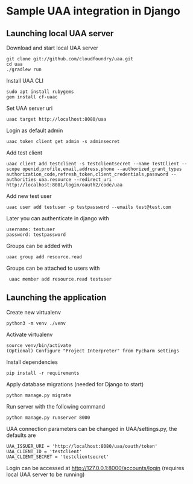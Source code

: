 # Sample UAA integration in Django

## Launching local UAA server
Download and start local UAA server
```
git clone git://github.com/cloudfoundry/uaa.git
cd uaa
./gradlew run
```

Install UAA CLI
```
sudo apt install rubygems
gem install cf-uaac
```

Set UAA server uri
```
uaac target http://localhost:8080/uaa
```

Login as default admin
```
uaac token client get admin -s adminsecret
```

Add test client
```
uaac client add testclient -s testclientsecret --name TestClient --scope openid,profile,email,address,phone --authorized_grant_types authorization_code,refresh_token,client_credentials,password --authorities uaa.resource --redirect_uri http://localhost:8081/login/oauth2/code/uaa
```

Add new test user
```
uaac user add testuser -p testpassword --emails test@test.com
```

Later you can authenticate in django with
```
username: testuser
password: testpassword
```
Groups can be added with
```
uaac group add resource.read
```
Groups can be attached to users with
```
 uaac member add resource.read testuser
```

## Launching the application
Create new virtualenv
```
python3 -m venv ./venv
```
Activate virtualenv
```
source venv/bin/activate 
(Optional) Configure "Project Interpreter" from Pycharm settings
```
Install dependencies
```
pip install -r requirements
```
Apply database migrations (needed for Django to start)
```
python manage.py migrate
```
Run server with the following command
```
python manage.py runserver 8000
```

UAA connection parameters can be changed in UAA/settings.py, the defaults are
```
UAA_ISSUER_URI = 'http://localhost:8080/uaa/oauth/token'
UAA_CLIENT_ID = 'testclient'
UAA_CLIENT_SECRET = 'testclientsecret'
```

Login can be accessed at http://127.0.0.1:8000/accounts/login (requires local UAA server to be running)